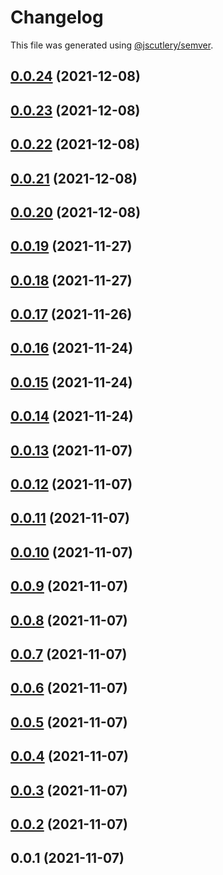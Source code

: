 # Changelog

This file was generated using [@jscutlery/semver](https://github.com/jscutlery/semver).

## [0.0.24](https://github.com/plimble/jaco/compare/http-0.0.23...http-0.0.24) (2021-12-08)



## [0.0.23](https://github.com/plimble/jaco/compare/http-0.0.22...http-0.0.23) (2021-12-08)



## [0.0.22](https://github.com/plimble/jaco/compare/http-0.0.21...http-0.0.22) (2021-12-08)



## [0.0.21](https://github.com/plimble/jaco/compare/http-0.0.20...http-0.0.21) (2021-12-08)



## [0.0.20](https://github.com/plimble/jaco/compare/http-0.0.19...http-0.0.20) (2021-12-08)



## [0.0.19](https://github.com/plimble/jaco/compare/http-0.0.18...http-0.0.19) (2021-11-27)



## [0.0.18](https://github.com/plimble/jaco/compare/http-0.0.17...http-0.0.18) (2021-11-27)



## [0.0.17](https://github.com/plimble/jaco/compare/http-0.0.16...http-0.0.17) (2021-11-26)



## [0.0.16](https://github.com/plimble/jaco/compare/http-0.0.15...http-0.0.16) (2021-11-24)



## [0.0.15](https://github.com/plimble/jaco/compare/http-0.0.14...http-0.0.15) (2021-11-24)



## [0.0.14](https://github.com/plimble/jaco/compare/http-0.0.13...http-0.0.14) (2021-11-24)



## [0.0.13](https://github.com/plimble/jaco/compare/http-0.0.12...http-0.0.13) (2021-11-07)



## [0.0.12](https://github.com/plimble/jaco/compare/http-0.0.11...http-0.0.12) (2021-11-07)



## [0.0.11](https://github.com/plimble/jaco/compare/http-0.0.10...http-0.0.11) (2021-11-07)



## [0.0.10](https://github.com/plimble/jaco/compare/http-0.0.9...http-0.0.10) (2021-11-07)



## [0.0.9](https://github.com/plimble/jaco/compare/http-0.0.8...http-0.0.9) (2021-11-07)



## [0.0.8](https://github.com/plimble/jaco/compare/http-0.0.7...http-0.0.8) (2021-11-07)



## [0.0.7](https://github.com/plimble/jaco/compare/http-0.0.6...http-0.0.7) (2021-11-07)



## [0.0.6](https://github.com/plimble/jaco/compare/http-0.0.5...http-0.0.6) (2021-11-07)



## [0.0.5](https://github.com/plimble/jaco/compare/http-0.0.4...http-0.0.5) (2021-11-07)



## [0.0.4](https://github.com/plimble/jaco/compare/http-0.0.3...http-0.0.4) (2021-11-07)



## [0.0.3](https://github.com/plimble/jaco/compare/http-0.0.2...http-0.0.3) (2021-11-07)



## [0.0.2](https://github.com/plimble/jaco/compare/http-0.0.1...http-0.0.2) (2021-11-07)



## 0.0.1 (2021-11-07)
